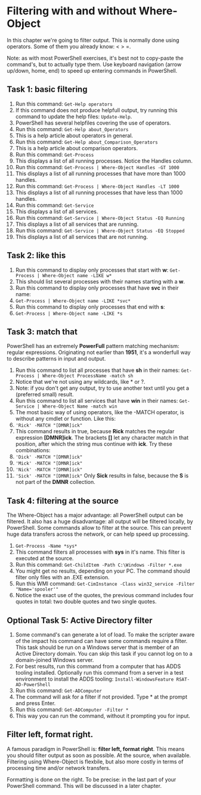 # Filtering with and without Where-Object
In this chapter we're going to filter output. This is normally done using operators. Some of them you already know: < > =.

Note: as with most PowerShell exercises, it's best not to copy-paste the command's, but to actually type them. Use keyboard navigation (arrow up/down, home, end) to speed up entering commands in PowerShell.

## Task 1: basic filtering
1. Run this command: ```Get-Help operators```
1. If this command does not produce helpfull output, try running this command to update the help files: ```Update-Help```.
1. PowerShell has several helpfiles covering the use of operators.
1. Run this command: ```Get-Help about_Operators```
1. This is a help article about operators in general.
1. Run this command: ```Get-Help about_Comparison_Operators```
1. This is a help article about comparison operators.
1. Run this command: ```Get-Process```
1. This displays a list of all running processes. Notice the Handles column.
1. Run this command: ```Get-Process | Where-Object Handles -GT 1000```
1. This displays a list of all running processes that have more than 1000 handles.
1. Run this command: ```Get-Process | Where-Object Handles -LT 1000```
1. This displays a list of all running processes that have less than 1000 handles.
1. Run this command: ```Get-Service```
1. This displays a list of all services.
1. Run this command: ```Get-Service | Where-Object Status -EQ Running```
1. This displays a list of all services that are running.
1. Run this command: ```Get-Service | Where-Object Status -EQ Stopped```
1. This displays a list of all services that are not running.


## Task 2: like this
1. Run this command to display only processes that start with **w**: ```Get-Process | Where-Object name -LIKE w*```
1. This should list several processes with their names starting with a **w**.
1. Run this command to display only processes that have **svc** in their name:
1. ```Get-Process | Where-Object name -LIKE *svc*```
1. Run this command to display only processes that end with **s**:
1. ```Get-Process | Where-Object name -LIKE *s```


## Task 3: match that
PowerShell has an extremely **PowerFull** pattern matching mechanism: regular expressions. Originating not earlier than **1951**, it's a wonderfull way to describe patterns in input and output.
1. Run this command to list all processes that have **sh** in their names: ```Get-Process | Where-Object ProcessName -match sh```
1. Notice that we're not using any wildcards, like * or ?.
1. Note: if you don't get any output, try to use another text until you get a (preferred small) result.
1. Run this command to list all services that have **win** in their names: ```Get-Service | Where-Object Name -match win```
1. The most basic way of using operators, like the -MATCH operator, is without any cmdlet or function. Like this:
1. ```'Rick' -MATCH "[DMNR]ick"```
1. This command results in true, because **Rick** matches the regular expression **[DMNR]ick**. The brackets **[]** let any character match in that position, after which the string mus continue with **ick**. Try these combinations:
1. ```'Dick' -MATCH "[DMNR]ick"```
1. ```'Mick' -MATCH "[DMNR]ick"```
1. ```'Nick' -MATCH "[DMNR]ick"```
1. ```'Sick' -MATCH "[DMNR]ick"```
Only **Sick** results in false, because the **S** is not part of the **DMNR** collection.


## Task 4: filtering at the source
The Where-Object has a major advantage: all PowerShell output can be filtered. It also has a huge disadvantage: all output will be filtered locally, by PowerShell. Some commands allow to filter at the source. This can prevent huge data transfers across the network, or can help speed up processing.
1. ```Get-Process -Name *sys*```
1. This command filters all processes with **sys** in it's name. This filter is executed at the source.
1. Run this command: ```Get-ChildItem -Path C:\Windows -Filter *.exe```
1. You might get no results, depending on your PC. The command should filter only files with an .EXE extension.
1. Run this WMI command: ```Get-CimInstance -Class win32_service -Filter "Name='spooler'"```
1. Notice the exact use of the quotes, the previous command includes four quotes in total: two double quotes and two single quotes.


## Optional Task 5: Active Directory filter
1. Some command's can generate a lot of load. To make the scripter aware of the impact his command can have some commands require a filter. This task should be run on a Windows server that is member of an Active Directory domain. You can skip this task if you cannot log on to a domain-joined Windows server.
1. For best results, run this command from a computer that has ADDS tooling installed. Optionally run this command from a server in a test environment to install the ADDS tooling: ```Install-WindowsFeature RSAT-AD-PowerShell```
1. Run this command: ```Get-ADComputer```
1. The command will ask for a filter if not provided. Type * at the prompt and press Enter.
1. Run this command: ```Get-ADComputer -Filter *```
1. This way you can run the command, without it prompting you for input.


## Filter left, format right.
A famous paradigm in PowerShell is: **filter left, format right**. This means you should filter output as soon as possible. At the source, when available. Filtering using Where-Object is flexbile, but also more costly in terms of processing time and/or network transfers.

Formatting is done on the right. To be precise: in the last part of your PowerShell command. This will be discussed in a later chapter.
